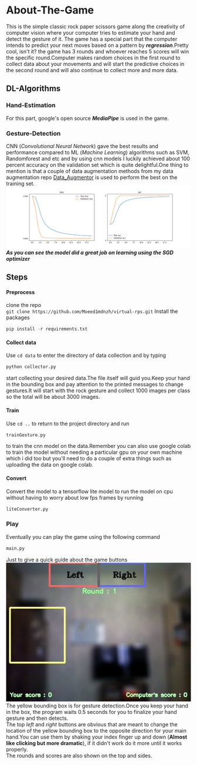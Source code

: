 # About-The-Game
This is the simple classic rock paper scissors game along the creativity of computer vision where your computer tries to estimate your hand and detect the gesture of it.
The game has a special part that the computer intends to predict your next moves based on a pattern by ***regression***.Pretty cool, isn't it?
the game has 3 rounds and whoever reaches 5 scores will win the specific round.Computer makes random choices in the first round to collect data about your movements and
will start the predictive choices in the second round and will also continue to collect more and more data.

## DL-Algorithms
### Hand-Estimation
For this part, google's open source ***MediaPipe*** is used in the game.
### Gesture-Detection
CNN (*Convolutional Neural Network*) gave the best results and performance compared to ML (*Machine Learning*) algorithms such as SVM, Randomforest and etc and by using 
cnn models I luckily achieved about 100 percent accuracy on the validation set which is quite delightful.One thing to mention is that a couple of data augmentation methods from my
data augmentation repo <a href="https://github.com/Moeed1mdnzh/Data-Augmentor">Data_Augmentor</a> is used to perform the best on the training set.
![](https://github.com/Moeed1mdnzh/virtual-rps/blob/main/images/performance.png)
***As you can see the model did a great job on learning using the SGD optimizer***

## Steps
#### Preprocess
clone the repo <br />
`git clone https://github.com/Moeed1mdnzh/virtual-rps.git`
Install the packages 
```python
pip install -r requirements.txt 
``` 
#### Collect data
Use `cd data` to enter the directory of data collection and by typing 
```python
python collector.py
``` 
start collecting your desired data.The file itself will
guid you.Keep your hand in the bounding box and pay attention to the printed messages to change gestures.It will start with the rock gesture and collect
1000 images per class so the total will be about 3000 images.
#### Train
Use `cd ..` to return to the project directory and run 
```python
trainGesture.py
``` 
to train the cnn model on the data.Remember you can also use google colab to train the model without needing a particular gpu on your own machine which i did too but you'll need
to do a couple of extra things such as uploading the data on google colab.
#### Convert
Convert the model to a tensorflow lite model to run the model on cpu without having to worry about low fps frames by running
```python
liteConverter.py
``` 
### Play
Eventually you can play the game using the following command
```python
main.py
``` 
Just to give a quick guide about the game buttons <br />
![](https://github.com/Moeed1mdnzh/virtual-rps/blob/main/images/help.jpg) <br />
The yellow bounding box is for gesture detection.Once you keep your hand in the box, the program waits 0.5 seconds for you to finalize your hand gesture and then detects.<br />
The top *left* and *right* buttons are obvious that are meant to change the location of the yellow bounding box to the opposite direction for your main hand.You can use them
by shaking your index finger up and down (**Almost like clicking but more dramatic**), if it didn't work do it more until it works properly.<br />
The rounds and scores are also shown
on the top and sides.


